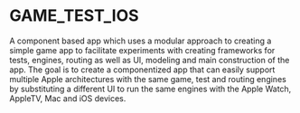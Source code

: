 # GAME_TEST_IOS

A component based app which uses a modular approach to creating a simple game app to facilitate experiments with creating frameworks for tests, engines, routing as well as UI, modeling and main construction of the app.  The goal is to create a componentized app that can easily support multiple Apple architectures with the same game, test and routing engines by substituting a different UI to run the same engines with the Apple Watch, AppleTV, Mac and iOS devices.
